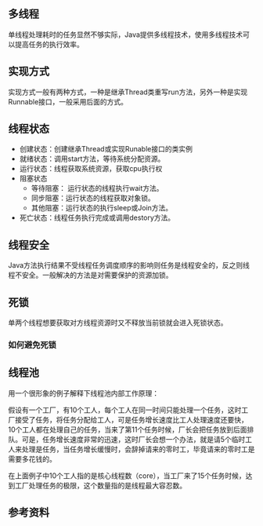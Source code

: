 ## 多线程

单线程处理耗时的任务显然不够实际，Java提供多线程技术，使用多线程技术可以提高任务的执行效率。

## 实现方式

实现方式一般有两种方式，一种是继承Thread类重写run方法，另外一种是实现Runnable接口，一般采用后面的方式。

## 线程状态

-  创建状态：创建继承Thread或实现Runable接口的类实例
- 就绪状态：调用start方法，等待系统分配资源。
- 运行状态：线程获取系统资源，获取cpu执行权
- 阻塞状态
  -  等待阻塞： 运行状态的线程执行wait方法。
  - 同步阻塞：运行状态的线程获取对象锁。
  - 其他阻塞：运行状态的执行sleep或Join方法。
- 死亡状态：线程任务执行完成或调用destory方法。

## 线程安全

Java方法执行结果不受线程任务调度顺序的影响则任务是线程安全的，反之则线程不安全。一般解决的方法是对需要保护的资源加锁。



## 死锁

单两个线程想要获取对方线程资源时又不释放当前锁就会进入死锁状态。



### 如何避免死锁



## 线程池

用一个很形象的例子解释下线程池内部工作原理：

假设有一个工厂，有10个工人，每个工人在同一时间只能处理一个任务，这时工厂接受了任务，将任务分配给工人，可是任务增长速度比工人处理速度还要快，10个工人都在处理自己的任务，当来了第11个任务时候，厂长会把任务放到后面排队。可是，任务增长速度非常的迅速，这时厂长会想一个办法，就是请5个临时工人来处理是任务，当任务增长缓慢时，会辞掉请来的零时工，毕竟请来的零时工是需要多花钱的。

在上面例子中10个工人指的是核心线程数（core），当工厂来了15个任务时候，达到工厂处理任务的极限，这个数量指的是线程最大容忍数。

## 参考资料

[线程池原理]: https://www.cnblogs.com/dolphin0520/p/3932921.html
[线程池原理图解]: https://juejin.im/post/5c96e972f265da60e926861d

